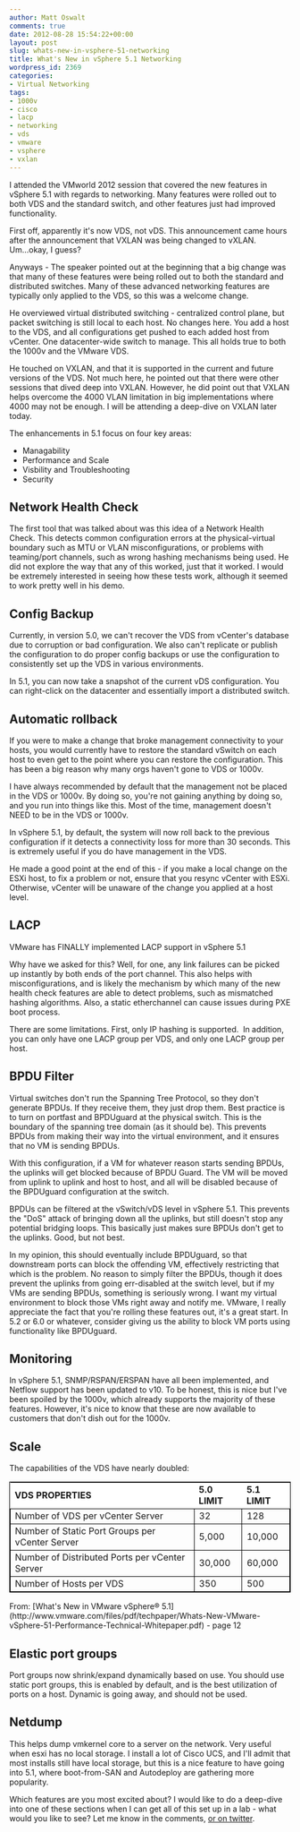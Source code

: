 ```yaml
---
author: Matt Oswalt
comments: true
date: 2012-08-28 15:54:22+00:00
layout: post
slug: whats-new-in-vsphere-51-networking
title: What's New in vSphere 5.1 Networking
wordpress_id: 2369
categories:
- Virtual Networking
tags:
- 1000v
- cisco
- lacp
- networking
- vds
- vmware
- vsphere
- vxlan
---
```


I attended the VMworld 2012 session that covered the new features in vSphere 5.1 with regards to networking. Many features were rolled out to both VDS and the standard switch, and other features just had improved functionality.

First off, apparently it's now VDS, not vDS. This announcement came hours after the announcement that VXLAN was being changed to vXLAN. Um...okay, I guess?

Anyways - The speaker pointed out at the beginning that a big change was that many of these features were being rolled out to both the standard and distributed switches. Many of these advanced networking features are typically only applied to the VDS, so this was a welcome change.

He overviewed virtual distributed switching - centralized control plane, but packet switching is still local to each host. No changes here. You add a host to the VDS, and all configurations get pushed to each added host from vCenter. One datacenter-wide switch to manage. This all holds true to both the 1000v and the VMware VDS.

He touched on VXLAN, and that it is supported in the current and future versions of the VDS. Not much here, he pointed out that there were other sessions that dived deep into VXLAN. However, he did point out that VXLAN helps overcome the 4000 VLAN limitation in big implementations where 4000 may not be enough. I will be attending a deep-dive on VXLAN later today.

The enhancements in 5.1 focus on four key areas:

  * Managability	
  * Performance and Scale
  * Visbility and Troubleshooting
  * Security

## Network Health Check

The first tool that was talked about was this idea of a Network Health Check. This detects common configuration errors at the physical-virtual boundary such as MTU or VLAN misconfigurations, or problems with teaming/port channels, such as wrong hashing mechanisms being used. He did not explore the way that any of this worked, just that it worked. I would be extremely interested in seeing how these tests work, although it seemed to work pretty well in his demo.

## Config Backup

Currently, in version 5.0, we can't recover the VDS from vCenter's database due to corruption or bad configuration. We also can't replicate or publish the configuration to do proper config backups or use the configuration to consistently set up the VDS in various environments.

In 5.1, you can now take a snapshot of the current vDS configuration. You can right-click on the datacenter and essentially import a distributed switch.

## Automatic rollback

If you were to make a change that broke management connectivity to your hosts, you would currently have to restore the standard vSwitch on each host to even get to the point where you can restore the configuration. This has been a big reason why many orgs haven't gone to VDS or 1000v.

I have always recommended by default that the management not be placed in the VDS or 1000v. By doing so, you're not gaining anything by doing so, and you run into things like this. Most of the time, management doesn't NEED to be in the VDS or 1000v.

In vSphere 5.1, by default, the system will now roll back to the previous configuration if it detects a connectivity loss for more than 30 seconds. This is extremely useful if you do have management in the VDS.

He made a good point at the end of this - if you make a local change on the ESXi host, to fix a problem or not, ensure that you resync vCenter with ESXi. Otherwise, vCenter will be unaware of the change you applied at a host level.

## LACP

VMware has FINALLY implemented LACP support in vSphere 5.1

Why have we asked for this? Well, for one, any link failures can be picked up instantly by both ends of the port channel. This also helps with misconfigurations, and is likely the mechanism by which many of the new health check features are able to detect problems, such as mismatched hashing algorithms. Also, a static etherchannel can cause issues during PXE boot process.

There are some limitations. First, only IP hashing is supported.  In addition, you can only have one LACP group per VDS, and only one LACP group per host.

## BPDU Filter

Virtual switches don't run the Spanning Tree Protocol, so they don't generate BPDUs. If they receive them, they just drop them. Best practice is to turn on portfast and BPDUguard at the physical switch. This is the boundary of the spanning tree domain (as it should be). This prevents BPDUs from making their way into the virtual environment, and it ensures that no VM is sending BPDUs.

With this configuration, if a VM for whatever reason starts sending BPDUs, the uplinks will get blocked because of BPDU Guard. The VM will be moved from uplink to uplink and host to host, and all will be disabled because of the BPDUguard configuration at the switch.

BPDUs can be filtered at the vSwitch/vDS level in vSphere 5.1. This prevents the "DoS" attack of bringing down all the uplinks, but still doesn't stop any potential bridging loops. This basically just makes sure BPDUs don't get to the uplinks. Good, but not best.

In my opinion, this should eventually include BPDUguard, so that downstream ports can block the offending VM, effectively restricting that which is the problem. No reason to simply filter the BPDUs, though it does prevent the uplinks from going err-disabled at the switch level, but if my VMs are sending BPDUs, something is seriously wrong. I want my virtual environment to block those VMs right away and notify me. VMware, I really appreciate the fact that you're rolling these features out, it's a great start. In 5.2 or 6.0 or whatever, consider giving us the ability to block VM ports using functionality like BPDUguard.

## Monitoring

In vSphere 5.1, SNMP/RSPAN/ERSPAN have all been implemented, and Netflow support has been updated to v10. To be honest, this is nice but I've been spoiled by the 1000v, which already supports the majority of these features. However, it's nice to know that these are now available to customers that don't dish out for the 1000v.

## Scale

The capabilities of the VDS have nearly doubled:
<table style="width: 100%; border: 1px solid black;"> 

<tr style="background-color: lightgray;">
<td height="" colspan="1" rowspan="1" width="" bgcolor="#FFFFFF" style="font-weight:bold">VDS PROPERTIES</td>
<td height="" colspan="1" rowspan="1" width="" bgcolor="#FFFFFF" style="font-weight:bold">5.0 LIMIT</td>
<td height="" colspan="1" rowspan="1" width="" bgcolor="#FFFFFF" style="font-weight:bold">5.1 LIMIT</td>
</tr>

<tbody >
<tr >

<td style="border: 1px solid black;">Number of VDS per vCenter Server
</td>

<td style="border: 1px solid black;" >32
</td>

<td style="border: 1px solid black;" >128
</td>
</tr>
<tr >

<td style="border: 1px solid black;" >Number of Static Port Groups per vCenter Server
</td>

<td style="border: 1px solid black;" >5,000
</td>

<td style="border: 1px solid black;" >10,000
</td>
</tr>
<tr >

<td style="border: 1px solid black;" >Number of Distributed Ports per vCenter Server
</td>

<td style="border: 1px solid black;" >30,000
</td>

<td style="border: 1px solid black;" >60,000
</td>
</tr>
<tr >

<td style="border: 1px solid black;" >Number of Hosts per VDS
</td>

<td style="border: 1px solid black;" >350
</td>

<td style="border: 1px solid black;" >500
</td>
</tr>
</tbody>
</table>
From: [What's New in VMware vSphere® 5.1](http://www.vmware.com/files/pdf/techpaper/Whats-New-VMware-vSphere-51-Performance-Technical-Whitepaper.pdf) - page 12

## Elastic port groups

Port groups now shrink/expand dynamically based on use. You should use static port groups, this is enabled by default, and is the best utilization of ports on a host. Dynamic is going away, and should not be used.

## Netdump

This helps dump vmkernel core to a server on the network. Very useful when esxi has no local storage. I install a lot of Cisco UCS, and I'll admit that most installs still have local storage, but this is a nice feature to have going into 5.1, where boot-from-SAN and Autodeploy are gathering more popularity.

Which features are you most excited about? I would like to do a deep-dive into one of these sections when I can get all of this set up in a lab - what would you like to see? Let me know in the comments, [or on twitter](http://twitter.com/mierdin).
